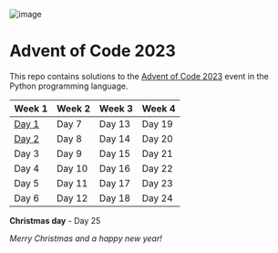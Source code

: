 ![image](https://github.com/leolion3/advent-of-code-2023/assets/45939246/1121e7ce-c1cd-4b94-9f5d-f7ff8a5c65d9)

# Advent of Code 2023

This repo contains solutions to the [Advent of Code 2023](https://adventofcode.com/) event in the Python programming language.

| Week 1 | Week 2 | Week 3 | Week 4 |
| - | - | - | - |
| [Day 1](01-trebuchet) | Day 7 | Day 13 | Day 19 |
| [Day 2](02-cube-conundrum) | Day 8 | Day 14 | Day 20 |
| Day 3 | Day 9 | Day 15 | Day 21 |
| Day 4 | Day 10 | Day 16 | Day 22 |
| Day 5 | Day 11 | Day 17 | Day 23 |
| Day 6 | Day 12 | Day 18 | Day 24 |

**Christmas day** - Day 25

*Merry Christmas and a happy new year!*

